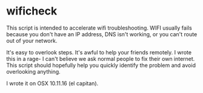 # wificheck

This script is intended to accelerate wifi troubleshooting.
WIFI usually fails because you don't have an IP address, DNS isn't working, or you can't route out of your network. 

It's easy to overlook steps.  It's awful to help your friends remotely.  I wrote this in a rage- I can't believe we ask normal people to fix their own internet.  
This script should hopefully help you quickly identify the problem and avoid overlooking anything.  

I wrote it on OSX 10.11.16 (el capitan).




